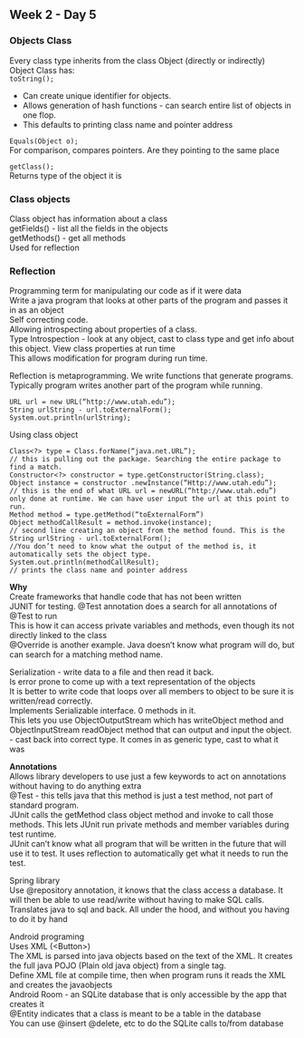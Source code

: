 ## Week 2 - Day 5
### Objects Class
Every class type inherits from the class Object (directly or indirectly)  
Object Class has:  
```toString();``` 

* Can create unique identifier for objects. 
* Allows generation of hash functions - can search entire list of objects in one flop. 
* This defaults to printing class name and pointer address

```Equals(Object o);```  
For comparison, compares pointers. Are they pointing to the same place

```getClass();```  
Returns type of the object it is  

### Class objects
Class object has information about a class  
getFields() - list all the fields in the objects  
getMethods() - get all methods  
Used for reflection  

### Reflection
Programming term for manipulating our code as if it were data  
Write a java program that looks at other parts of the program and passes it in as an object  
Self correcting code.  
Allowing introspecting about properties of a class.  
Type Introspection - look at any object, cast to class type and get info about this object. View class properties at run time  
This allows modification for program during run time.   

Reflection is metaprogramming. We write functions that generate programs.  Typically program writes another part of the program while running.  

```
URL url = new URL(“http://www.utah.edu”);
String urlString - url.toExternalForm();
System.out.println(urlString);
```

Using class object

```
Class<?> type = Class.forName(“java.net.URL”); 
// this is pulling out the package. Searching the entire package to find a match. 
Constructor<?> constructor = type.getConstructor(String.class); 
Object instance = constructor .newInstance(“Http://www.utah.edu”); 
// this is the end of what URL url = newURL(“http://www.utah.edu”) only done at runtime. We can have user input the url at this point to run. 
Method method = type.getMethod(“toExternalForm”)
Object methodCallResult = method.invoke(instance);  
// second line creating an object from the method found. This is the String urlString - url.toExternalForm(); 
//You don’t need to know what the output of the method is, it automatically sets the object type. 
System.out.println(methodCallResult); 
// prints the class name and pointer address
```

**Why**  
Create frameworks that handle code that has not been written  
JUNIT for testing. @Test annotation does a search for all annotations of @Test to run  
This is how it can access private variables and methods, even though its not directly linked to the class  
@Override is another example. Java doesn’t know what program will do, but can search for a matching method name.  

Serialization - write data to a file and then read it back.  
Is error prone to come up with a text representation of the objects  
It is better to write code that loops over all members to object  to be sure it is written/read correctly.  
Implements Serializable interface. 0 methods in it.  
This lets you use ObjectOutputStream which has writeObject method and  ObjectInputStream readObject method that can output and input the object. - cast back into correct type. It comes in as generic type, cast to what it was

**Annotations**  
Allows library developers to use just a few keywords to act on annotations without having to do anything extra  
@Test - this tells java that this method is just a test method, not part of standard program.  
JUnit calls the getMethod class object method and invoke to call those methods.  This lets JUnit run private methods and member variables during test runtime.  
JUnit can’t know what all program that will be written in the future that will use it to test. It uses reflection to automatically get what it needs to run the test.  

Spring library  
Use @repository annotation, it knows that the class access a database. It will then be able to use read/write without having to make SQL calls.  
    Translates java to sql and back. All under the hood, and without you having to do it by hand
    
Android programing  
    Uses XML (\<Button>)  
    The XML is parsed into java objects based on the text of the XML. It creates the full java POJO (Plain old java object) from a single tag.  
    Define XML file at compile time, then when program runs it reads the XML and creates the javaobjects  
Android Room - an SQLite database that is only accessible by the app that creates it  
@Entity indicates that a class is meant to be a table in the database  
You can use @insert @delete, etc to do the SQLite calls to/from database  




